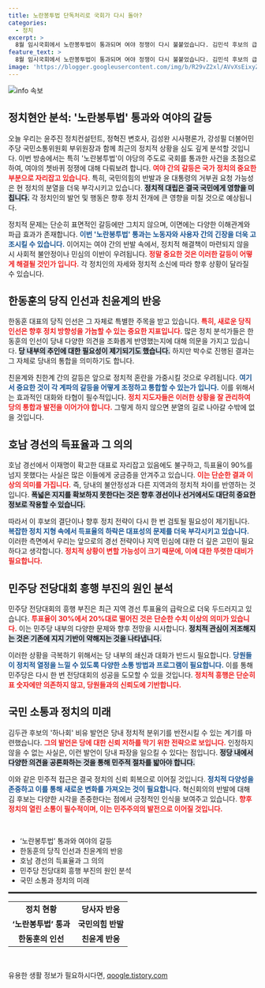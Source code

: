 ```yaml
---
title: 노란봉투법 단독처리로 국회가 다시 돌아?
categories:
  - 정치
excerpt: >
  8월 임시국회에서 노란봉투법이 통과되며 여야 정쟁이 다시 불붙었습니다. 김민석 후보의 급부상과 민주당 투표율 급락까지, 정치의 새로운 변화를 파헤쳐봅니다. 클릭해서 자세한 이야기를 들어보세요!
feature_text: >
  8월 임시국회에서 노란봉투법이 통과되며 여야 정쟁이 다시 불붙었습니다. 김민석 후보의 급부상과 민주당 투표율 급락까지, 정치의 새로운 변화를 파헤쳐봅니다. 클릭해서 자세한 이야기를 들어보세요!
image: 'https://blogger.googleusercontent.com/img/b/R29vZ2xl/AVvXsEixyZcFfHzMRdzZMjFBmAUKJYCLCGyLL1o632UiGVXcaFdKo_bkvkuCioo0uUKlGfBVcT3P84aROyZIXSBEx3Aw5nCQ3pTgDom1WDC4m8eifvWiAmWEEVb4x6G_l8C0QH225ldMjyaFvpxGEBGNO37VmDTDMHGhJPq73UglMfDca1-0aw/s1600/blogspot.png'
---
```


<p><img src="https://blogger.googleusercontent.com/img/b/R29vZ2xl/AVvXsEixyZcFfHzMRdzZMjFBmAUKJYCLCGyLL1o632UiGVXcaFdKo_bkvkuCioo0uUKlGfBVcT3P84aROyZIXSBEx3Aw5nCQ3pTgDom1WDC4m8eifvWiAmWEEVb4x6G_l8C0QH225ldMjyaFvpxGEBGNO37VmDTDMHGhJPq73UglMfDca1-0aw/s1600/blogspot.png" alt="info 속보" /></p>

<h2 data-ke-size="size26">정치현안 분석: '노란봉투법' 통과와 여야의 갈등</h2>

<p data-ke-size="size16">오늘 우리는 윤주진 정치컨설턴트, 정혁진 변호사, 김성완 시사평론가, 강성필 더불어민주당 국민소통위원회 부위원장과 함께 최근의 정치적 상황을 심도 깊게 분석할 것입니다. 이번 방송에서는 특히 '노란봉투법'이 야당의 주도로 국회를 통과한 사건을 초점으로 하여, 여야의 쳇바퀴 정쟁에 대해 다뤄보려 합니다. <b><span style="color: #ee2323;">여야 간의 갈등은 국가 정치의 중요한 부분으로 자리잡고 있습니다.</span></b> 특히, 국민의힘의 반발과 윤 대통령의 거부권 요청 가능성은 현 정치의 분열을 더욱 부각시키고 있습니다. <b><span style="background-color: #21538527;">정치적 대립은 결국 국민에게 영향을 미칩니다.</span></b> 각 정치인의 발언 및 행동은 향후 정치 전개에 큰 영향을 미칠 것으로 예상됩니다.</p>

<p data-ke-size="size16">정치적 문제는 단순히 표면적인 갈등에만 그치지 않으며, 이면에는 다양한 이해관계와 파급 효과가 존재합니다. <b><span style="color: #1a5490;">이번 '노란봉투법' 통과는 노동자와 사용자 간의 긴장을 더욱 고조시킬 수 있습니다.</span></b> 이어지는 여야 간의 반발 속에서, 정치적 해결책이 마련되지 않을 시 사회적 불안정이나 민심의 이반이 우려됩니다. <b><span style="color: #ee2323;">정말 중요한 것은 이러한 갈등이 어떻게 해결될 것인가 입니다.</span></b> 각 정치인의 자세와 정치적 소신에 따라 향후 상황이 달라질 수 있습니다.</p>

<h2 data-ke-size="size26">한동훈의 당직 인선과 친윤계의 반응</h2>

<p data-ke-size="size16">한동훈 대표의 당직 인선은 그 자체로 특별한 주목을 받고 있습니다. <b><span style="color: #ee2323;">특히, 새로운 당직 인선은 향후 정치 방향성을 가늠할 수 있는 중요한 지표입니다.</span></b> 많은 정치 분석가들은 한동훈의 인선이 당내 다양한 의견을 조화롭게 반영했는지에 대해 의문을 가지고 있습니다. <b><span style="background-color: #21538527;">당 내부의 추인에 대한 필요성이 제기되기도 했습니다.</span></b> 하지만 박수로 진행된 결과는 그 자체로 당내의 통합을 의미하기도 합니다.</p>

<p data-ke-size="size16">친윤계와 친한계 간의 갈등은 앞으로 정치적 혼란을 가중시킬 것으로 우려됩니다. <b><span style="color: #1a5490;">여기서 중요한 것이 각 계파의 갈등을 어떻게 조정하고 통합할 수 있는가 입니다.</span></b> 이를 위해서는 효과적인 대화와 타협이 필수적입니다. <b><span style="color: #ee2323;">정치 지도자들은 이러한 상황을 잘 관리하여 당의 통합과 발전을 이어가야 합니다.</span></b> 그렇게 하지 않으면 분열의 길로 나아갈 수밖에 없을 것입니다.</p>

<h2 data-ke-size="size26">호남 경선의 득표율과 그 의의</h2>

<p data-ke-size="size16">호남 경선에서 이재명이 확고한 대표로 자리잡고 있음에도 불구하고, 득표율이 90%를 넘지 못했다는 사실은 많은 이들에게 궁금증을 안겨주고 있습니다. <b><span style="color: #ee2323;">이는 단순한 결과 이상의 의미를 가집니다.</span></b> 즉, 당내의 불안정성과 다른 지역과의 정치적 차이를 반영하는 것입니다. <b><span style="background-color: #21538527;">폭넓은 지지를 확보하지 못한다는 것은 향후 경선이나 선거에서도 대단히 중요한 정보로 작용할 수 있습니다.</span></b></p>

<p data-ke-size="size16">따라서 이 후보의 결단이나 향후 정치 전략이 다시 한 번 검토될 필요성이 제기됩니다. <b><span style="color: #1a5490;">복잡한 정치 지형 속에서 득표율의 하락은 대표성의 문제를 더욱 부각시키고 있습니다.</span></b> 이러한 측면에서 우리는 앞으로의 경선 전략이나 지역 민심에 대한 더 깊은 고민이 필요하다고 생각합니다. <b><span style="color: #ee2323;">정치적 상황이 변할 가능성이 크기 때문에, 이에 대한 뚜렷한 대비가 필요합니다.</span></b></p>

<h2 data-ke-size="size26">민주당 전당대회 흥행 부진의 원인 분석</h2>

<p data-ke-size="size16">민주당 전당대회의 흥행 부진은 최근 지역 경선 투표율의 급락으로 더욱 두드러지고 있습니다. <b><span style="color: #ee2323;">투표율이 30%에서 20%대로 떨어진 것은 단순한 수치 이상의 의미가 있습니다.</span></b> 이는 민주당 내부의 다양한 문제와 향후 전망을 시사합니다. <b><span style="background-color: #21538527;">정치적 관심이 저조해지는 것은 기존에 지지 기반이 약해지는 것을 나타냅니다.</span></b></p>

<p data-ke-size="size16">이러한 상황을 극복하기 위해서는 당 내부의 쇄신과 대화가 반드시 필요합니다. <b><span style="color: #1a5490;">당원들이 정치적 열정을 느낄 수 있도록 다양한 소통 방법과 프로그램이 필요합니다.</span></b> 이를 통해 민주당은 다시 한 번 전당대회의 성공을 도모할 수 있을 것입니다. <b><span style="color: #ee2323;">정치적 흥행은 단순히 표 숫자에만 의존하지 않고, 당원들과의 신뢰도에 기반합니다.</span></b></p>

<h2 data-ke-size="size26">국민 소통과 정치의 미래</h2>

<p data-ke-size="size16">김두관 후보의 '하나회' 비유 발언은 당내 정치적 분위기를 반전시킬 수 있는 계기를 마련했습니다. <b><span style="color: #ee2323;">그의 발언은 당에 대한 신뢰 저하를 막기 위한 전략으로 보입니다.</span></b> 인정하지 않을 수 없는 사실은, 이런 발언이 당내 파장을 일으킬 수 있다는 점입니다. <b><span style="background-color: #21538527;">정당 내에서 다양한 의견을 공론화하는 것을 통해 민주적 절차를 밟아야 합니다.</span></b></p>

<p data-ke-size="size16">이와 같은 민주적 접근은 결국 정치의 신뢰 회복으로 이어질 것입니다. <b><span style="color: #1a5490;">정치적 다양성을 존중하고 이를 통해 새로운 변화를 가져오는 것이 필요합니다.</span></b> 혁신회의의 반발에 대해 김 후보는 다양한 시각을 존중한다는 점에서 긍정적인 인식을 보여주고 있습니다. <b><span style="color: #ee2323;">향후 정치의 열린 소통이 필수적이며, 이는 민주주의의 발전으로 이어질 것입니다.</span></b></p>

<p data-ke-size="size16">&nbsp;</p>

<ul>
    <li>‘노란봉투법’ 통과와 여야의 갈등</li>
    <li>한동훈의 당직 인선과 친윤계의 반응</li>
    <li>호남 경선의 득표율과 그 의의</li>
    <li>민주당 전당대회 흥행 부진의 원인 분석</li>
    <li>국민 소통과 정치의 미래</li>
</ul>

<hr style="border: 1px solid #000;">

<table style="width: 100%; border-collapse: collapse;">
    <tr>
        <td style="text-align: center; height: 17px;"><b>정치 현황</b></td>
        <td style="text-align: center; height: 17px;"><b>당사자 반응</b></td>
    </tr>
    <tr>
        <td style="text-align: center; height: 17px;"><b>‘노란봉투법’ 통과</b></td>
        <td style="text-align: center; height: 17px;"><b>국민의힘 반발</b></td>
    </tr>
    <tr>
        <td style="text-align: center; height: 17px;"><b>한동훈의 인선</b></td>
        <td style="text-align: center; height: 17px;"><b>친윤계 반응</b></td>
    </tr>
</table>

<p data-ke-size="size16">&nbsp;</p>
유용한 생활 정보가 필요하시다면, <a href="https://qoogle.tistory.com" rel="dofollow">qoogle.tistory.com</a>


